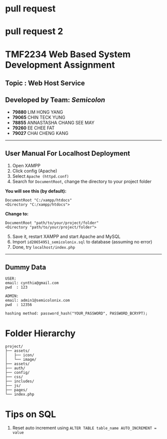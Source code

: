# pull request
# pull request 2

# TMF2234 Web Based System Development Assignment

## Topic : Web Host Service

## Developed by Team: _Semicolon_

- **79880** LIM HONG YANG
- **79065** CHIN TECK YUNG
- **78855** ANNASTASHA CHANG SEE MAY
- **79260** EE CHEE FAT
- **79027** CHAI CHENG KANG

---

## User Manual For Localhost Deployment

1. Open XAMPP
2. Click config (Apache)
3. Select `Apache (httpd.conf)`
4. Search for `DocumentRoot`, change the directory to your project folder

**You will see this (by default):**

```
DocumentRoot "C:/xampp/htdocs"
<Directory "C:/xampp/htdocs">
```

**Change to:**

```
DocumentRoot "path/to/your/project/folder"
<Directory "path/to/your/project/folder">
```

5. Save it, restart XAMPP and start Apache and MySQL
6. Import `id20654951_semicolonix.sql` to database (assuming no error)
7. Done, try `localhost/index.php`

---

## Dummy Data

```
USER:
email: cynthia@gmail.com
pwd  : 123

ADMIN:
email: admin1@semicolonix.com
pwd  : 12356

hashing method: password_hash("YOUR_PASSWORD", PASSWORD_BCRYPT);
```

# Folder Hierarchy

```
project/
├── assets/
│   ├── icon/
│   └── image/
├── assets/
├── auth/
├── config/
├── css/
├── includes/
├── js/
├── pages/
└── index.php
```

# Tips on SQL

1. Reset auto increment using `ALTER TABLE table_name AUTO_INCREMENT = value`

